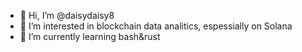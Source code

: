 - 👋 Hi, I’m @daisydaisy8
- 👀 I’m interested in blockchain data analitics, espessially on Solana
- 🌱 I’m currently learning bash&rust

<!---
daisydaisy8/daisydaisy8 is a ✨ special ✨ repository because its `README.md` (this file) appears on your GitHub profile.
You can click the Preview link to take a look at your changes.
--->
